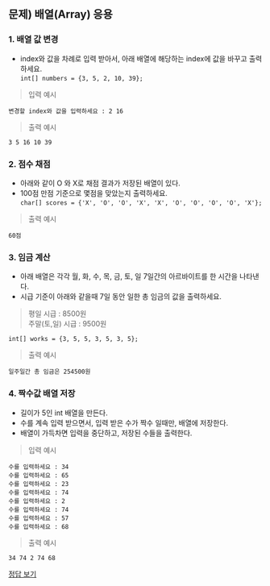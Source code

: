 ## 문제) 배열(Array) 응용

### 1. 배열 값 변경
* index와 값을 차례로 입력 받아서, 아래 배열에 해당하는 index에 값을 바꾸고 출력 하세요.  
`int[] numbers = {3, 5, 2, 10, 39};`

> 입력 예시
 
 ```
 변경할 index와 값을 입력하세요 : 2 16
 ```
 
> 출력 예시

 ```
3 5 16 10 39 
 ```
 
### 2. 점수 채점
* 아래와 같이 O 와 X로 채점 결과가 저장된 배열이 있다.
* 100점 만점 기준으로 몇점을 맞았는지 출력하세요.  
`char[] scores = {'X', 'O', 'O', 'X', 'X', 'O', 'O', 'O', 'O', 'X'};`

> 출력 예시

 ```
60점
 ```
 
### 3. 임금 계산
* 아래 배열은 각각 월, 화, 수, 목, 금, 토, 일 7일간의 아르바이트를 한 시간을 나타낸다.
* 시급 기준이 아래와 같을때 7일 동안 일한 총 임금의 값을 출력하세요.

> 평일 시급 : 8500원  
> 주말(토,일) 시급 : 9500원

`int[] works = {3, 5, 5, 3, 5, 3, 5};`

> 출력 예시

 ```
일주일간 총 임금은 254500원
 ```
 
### 4. 짝수값 배열 저장
* 길이가 5인 int 배열을 만든다.
* 수를 계속 입력 받으면서, 입력 받은 수가 짝수 일때만, 배열에 저장한다.
* 배열이 가득차면 입력을 중단하고, 저장된 수들을 출력한다.

> 입력 예시
 
 ```
수를 입력하세요 : 34
수를 입력하세요 : 65
수를 입력하세요 : 23
수를 입력하세요 : 74
수를 입력하세요 : 2
수를 입력하세요 : 74
수를 입력하세요 : 57
수를 입력하세요 : 68
 ```
 
> 출력 예시

 ```
34 74 2 74 68
 ```

[정답 보기](Quiz02.java)
